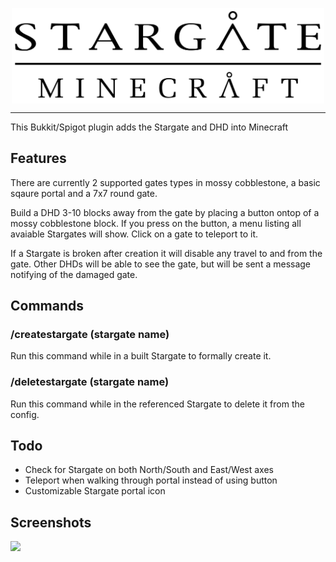 <p align="center"><img align="center" src="res/StargateMinecraft.png" width=500><p>
  
---

This Bukkit/Spigot plugin adds the Stargate and DHD into Minecraft

## Features

There are currently 2 supported gates types in mossy cobblestone, a basic sqaure portal and a 7x7 round gate.

Build a DHD 3-10 blocks away from the gate by placing a button ontop of a mossy cobblestone block. If you press on the button, a menu listing all avaiable Stargates will show. Click on a gate to teleport to it.

If a Stargate is broken after creation it will disable any travel to and from the gate. Other DHDs will be able to see the gate, but will be sent a message notifying of the damaged gate.

## Commands

### /createstargate (stargate name)

Run this command while in a built Stargate to formally create it.

### /deletestargate (stargate name)

Run this command while in the referenced Stargate to delete it from the config.

## Todo

* Check for Stargate on both North/South and East/West axes
* Teleport when walking through portal instead of using button
* Customizable Stargate portal icon
  
## Screenshots

<img src="res/Screenshot.png" width=600>
